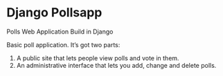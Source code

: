 # Django Pollsapp
Polls Web Application Build in Django 

Basic poll application. It’s got two parts:

1. A public site that lets people view polls and vote in them.
2. An administrative interface that lets you add, change and delete polls.
